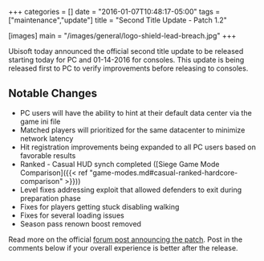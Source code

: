 +++
categories = []
date = "2016-01-07T10:48:17-05:00"
tags = ["maintenance","update"]
title = "Second Title Update - Patch 1.2"

[images]
  main = "/images/general/logo-shield-lead-breach.jpg"
+++

Ubisoft today announced the official second title update to be released starting today for PC and 01-14-2016 for consoles. This update is being released first to PC to verify improvements before releasing to consoles.<!--more-->

## Notable Changes

* PC users will have the ability to hint at their default data center via the game ini file
* Matched players will prioritized for the same datacenter to minimize network latency
* Hit registration improvements being expanded to all PC users based on favorable results
* Ranked - Casual HUD synch completed ([Siege Game Mode Comparison]({{< ref "game-modes.md#casual-ranked-hardcore-comparison" >}}))
* Level fixes addressing exploit that allowed defenders to exit during preparation phase
* Fixes for players getting stuck disabling walking
* Fixes for several loading issues
* Season pass renown boost removed


Read more on the official [forum post announcing the patch](http://forums.ubi.com/showthread.php/1368508-Patch-Notes-Update-1-2). Post in the comments below if your overall experience is better after the release.
